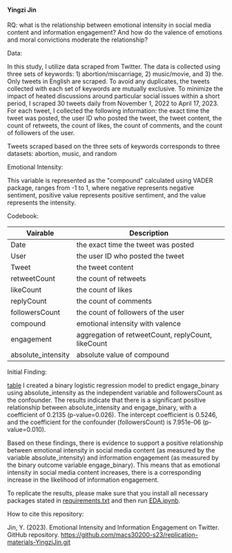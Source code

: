 #### Yingzi Jin
RQ: what is the relationship between emotional intensity in social media content and information engagement? And how do the valence of emotions and moral convictions moderate the relationship?

Data: 

In this study, I utilize data scraped from Twitter. The data is collected using three sets of keywords: 1) abortion/miscarriage, 2) music/movie, and 3) the. Only tweets in English are scraped. To avoid any duplicates, the tweets collected with each set of keywords are mutually exclusive. To minimize the impact of heated discussions around particular social issues within a short period, I scraped 30 tweets daily from November 1, 2022 to April 17, 2023. For each tweet, I collected the following information: the exact time the tweet was posted, the user ID who posted the tweet, the tweet content, the count of retweets, the count of likes, the count of comments, and the count of followers of the user.

Tweets scraped based on the three sets of keywords corresponds to three datasets: abortion, music, and random 

Emotional Intensity: 

This variable is represented as the "compound" calculated using VADER package, ranges from -1 to 1, where negative represents negative sentiment, positive value represents positive sentiment, and the value represents the intensity.

Codebook:

| Vairable | Description |
| --- | --- |
| Date | the exact time the tweet was posted |
| User | the user ID who posted the tweet |
| Tweet | the tweet content |
| retweetCount | the count of retweets |
| likeCount | the count of likes |
| replyCount | the count of comments |
| followersCount | the count of followers of the user |
| compound | emotional intensity with valence |
| engagement | aggregation of retweetCount, replyCount, likeCount |
| absolute_intensity | absolute value of compound |

Initial Finding:

[table](EDA/random_logit_results.png)
I created a binary logistic regression model to predict engage_binary using absolute_intensity as the independent variable and followersCount as the confounder. The results indicate that there is a significant positive relationship between absolute_intensity and engage_binary, with a coefficient of 0.2135 (p-value=0.026). The intercept coefficient is 0.5246, and the coefficient for the confounder (followersCount) is 7.951e-06 (p-value=0.010).

Based on these findings, there is evidence to support a positive relationship between emotional intensity in social media content (as measured by the variable absolute_intensity) and information engagement (as measured by the binary outcome variable engage_binary). This means that as emotional intensity in social media content increases, there is a corresponding increase in the likelihood of information engagement.

To replicate the results, please make sure that you install all necessary packages stated in [requirements.txt](requirements.txt) and then run [EDA.ipynb](/EDA/EDA.ipynb).

How to cite this repository:

Jin, Y. (2023). Emotional Intensity and Information Engagement on Twitter. GitHub repository. https://github.com/macs30200-s23/replication-materials-YingziJin.git
